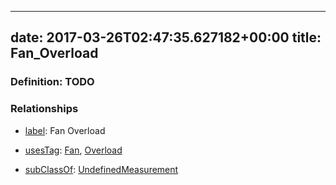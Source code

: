 
---
date: 2017-03-26T02:47:35.627182+00:00
title: Fan_Overload
---
### Definition: TODO

### Relationships

* [label](http://www.w3.org/2000/01/rdf-schema#label): Fan Overload

* [usesTag](https://brickschema.org/schema/1.0/BrickFrame#usesTag): [Fan](https://brickschema.org/schema/1.0/BrickTag#Fan), [Overload](https://brickschema.org/schema/1.0/BrickTag#Overload)

* [subClassOf](http://www.w3.org/2000/01/rdf-schema#subClassOf): [UndefinedMeasurement](https://brickschema.org/schema/1.0/Brick#UndefinedMeasurement)
